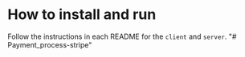 # How to install and run

Follow the instructions in each README for the `client` and `server`.
"# Payment_process-stripe" 
